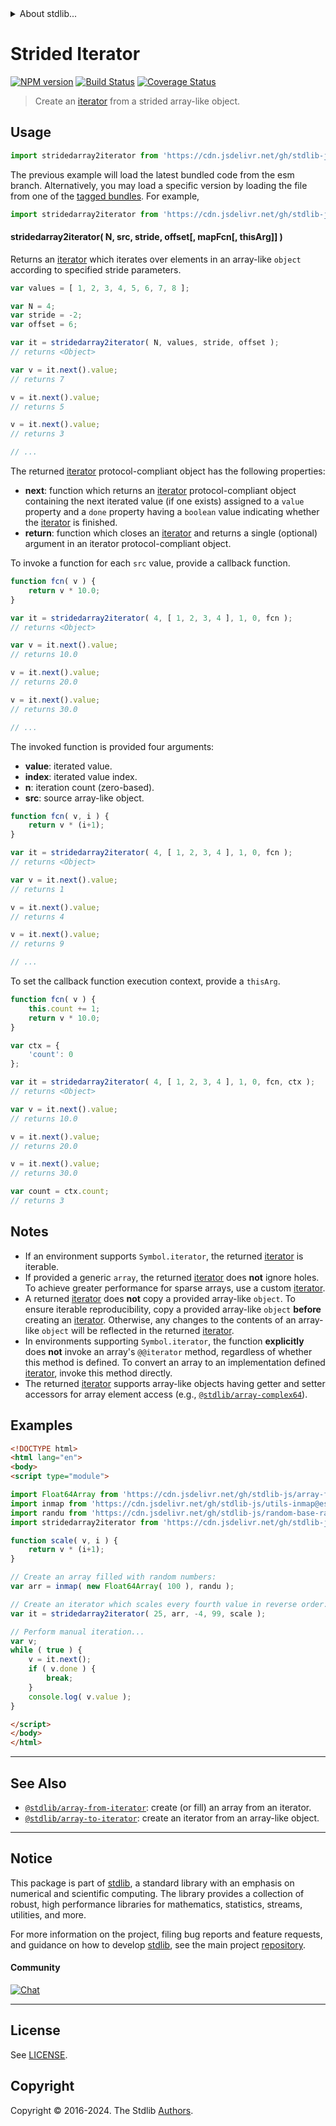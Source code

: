 <!--

@license Apache-2.0

Copyright (c) 2018 The Stdlib Authors.

Licensed under the Apache License, Version 2.0 (the "License");
you may not use this file except in compliance with the License.
You may obtain a copy of the License at

   http://www.apache.org/licenses/LICENSE-2.0

Unless required by applicable law or agreed to in writing, software
distributed under the License is distributed on an "AS IS" BASIS,
WITHOUT WARRANTIES OR CONDITIONS OF ANY KIND, either express or implied.
See the License for the specific language governing permissions and
limitations under the License.

-->


<details>
  <summary>
    About stdlib...
  </summary>
  <p>We believe in a future in which the web is a preferred environment for numerical computation. To help realize this future, we've built stdlib. stdlib is a standard library, with an emphasis on numerical and scientific computation, written in JavaScript (and C) for execution in browsers and in Node.js.</p>
  <p>The library is fully decomposable, being architected in such a way that you can swap out and mix and match APIs and functionality to cater to your exact preferences and use cases.</p>
  <p>When you use stdlib, you can be absolutely certain that you are using the most thorough, rigorous, well-written, studied, documented, tested, measured, and high-quality code out there.</p>
  <p>To join us in bringing numerical computing to the web, get started by checking us out on <a href="https://github.com/stdlib-js/stdlib">GitHub</a>, and please consider <a href="https://opencollective.com/stdlib">financially supporting stdlib</a>. We greatly appreciate your continued support!</p>
</details>

# Strided Iterator

[![NPM version][npm-image]][npm-url] [![Build Status][test-image]][test-url] [![Coverage Status][coverage-image]][coverage-url] <!-- [![dependencies][dependencies-image]][dependencies-url] -->

> Create an [iterator][mdn-iterator-protocol] from a strided array-like object.

<!-- Section to include introductory text. Make sure to keep an empty line after the intro `section` element and another before the `/section` close. -->

<section class="intro">

</section>

<!-- /.intro -->

<!-- Package usage documentation. -->



<section class="usage">

## Usage

```javascript
import stridedarray2iterator from 'https://cdn.jsdelivr.net/gh/stdlib-js/array-to-strided-iterator@esm/index.mjs';
```
The previous example will load the latest bundled code from the esm branch. Alternatively, you may load a specific version by loading the file from one of the [tagged bundles](https://github.com/stdlib-js/array-to-strided-iterator/tags). For example,

```javascript
import stridedarray2iterator from 'https://cdn.jsdelivr.net/gh/stdlib-js/array-to-strided-iterator@v0.2.0-esm/index.mjs';
```

#### stridedarray2iterator( N, src, stride, offset\[, mapFcn\[, thisArg]] )

Returns an [iterator][mdn-iterator-protocol] which iterates over elements in an array-like `object` according to specified stride parameters.

```javascript
var values = [ 1, 2, 3, 4, 5, 6, 7, 8 ];

var N = 4;
var stride = -2;
var offset = 6;

var it = stridedarray2iterator( N, values, stride, offset );
// returns <Object>

var v = it.next().value;
// returns 7

v = it.next().value;
// returns 5

v = it.next().value;
// returns 3

// ...
```

The returned [iterator][mdn-iterator-protocol] protocol-compliant object has the following properties:

-   **next**: function which returns an [iterator][mdn-iterator-protocol] protocol-compliant object containing the next iterated value (if one exists) assigned to a `value` property and a `done` property having a `boolean` value indicating whether the [iterator][mdn-iterator-protocol] is finished.
-   **return**: function which closes an [iterator][mdn-iterator-protocol] and returns a single (optional) argument in an iterator protocol-compliant object.

To invoke a function for each `src` value, provide a callback function.

```javascript
function fcn( v ) {
    return v * 10.0;
}

var it = stridedarray2iterator( 4, [ 1, 2, 3, 4 ], 1, 0, fcn );
// returns <Object>

var v = it.next().value;
// returns 10.0

v = it.next().value;
// returns 20.0

v = it.next().value;
// returns 30.0

// ...
```

The invoked function is provided four arguments:

-   **value**: iterated value.
-   **index**: iterated value index.
-   **n**: iteration count (zero-based).
-   **src**: source array-like object.

```javascript
function fcn( v, i ) {
    return v * (i+1);
}

var it = stridedarray2iterator( 4, [ 1, 2, 3, 4 ], 1, 0, fcn );
// returns <Object>

var v = it.next().value;
// returns 1

v = it.next().value;
// returns 4

v = it.next().value;
// returns 9

// ...
```

To set the callback function execution context, provide a `thisArg`.

```javascript
function fcn( v ) {
    this.count += 1;
    return v * 10.0;
}

var ctx = {
    'count': 0
};

var it = stridedarray2iterator( 4, [ 1, 2, 3, 4 ], 1, 0, fcn, ctx );
// returns <Object>

var v = it.next().value;
// returns 10.0

v = it.next().value;
// returns 20.0

v = it.next().value;
// returns 30.0

var count = ctx.count;
// returns 3
```

</section>

<!-- /.usage -->

<!-- Package usage notes. Make sure to keep an empty line after the `section` element and another before the `/section` close. -->

<section class="notes">

## Notes

-   If an environment supports `Symbol.iterator`, the returned [iterator][mdn-iterator-protocol] is iterable.
-   If provided a generic `array`, the returned [iterator][mdn-iterator-protocol] does **not** ignore holes. To achieve greater performance for sparse arrays, use a custom [iterator][mdn-iterator-protocol].
-   A returned [iterator][mdn-iterator-protocol] does **not** copy a provided array-like `object`. To ensure iterable reproducibility, copy a provided array-like `object` **before** creating an [iterator][mdn-iterator-protocol]. Otherwise, any changes to the contents of an array-like `object` will be reflected in the returned [iterator][mdn-iterator-protocol].
-   In environments supporting `Symbol.iterator`, the function **explicitly** does **not** invoke an array's `@@iterator` method, regardless of whether this method is defined. To convert an array to an implementation defined [iterator][mdn-iterator-protocol], invoke this method directly.
-   The returned [iterator][mdn-iterator-protocol] supports array-like objects having getter and setter accessors for array element access (e.g., [`@stdlib/array-complex64`][@stdlib/array/complex64]).

</section>

<!-- /.notes -->

<!-- Package usage examples. -->

<section class="examples">

## Examples

<!-- eslint no-undef: "error" -->

```html
<!DOCTYPE html>
<html lang="en">
<body>
<script type="module">

import Float64Array from 'https://cdn.jsdelivr.net/gh/stdlib-js/array-float64@esm/index.mjs';
import inmap from 'https://cdn.jsdelivr.net/gh/stdlib-js/utils-inmap@esm/index.mjs';
import randu from 'https://cdn.jsdelivr.net/gh/stdlib-js/random-base-randu@esm/index.mjs';
import stridedarray2iterator from 'https://cdn.jsdelivr.net/gh/stdlib-js/array-to-strided-iterator@esm/index.mjs';

function scale( v, i ) {
    return v * (i+1);
}

// Create an array filled with random numbers:
var arr = inmap( new Float64Array( 100 ), randu );

// Create an iterator which scales every fourth value in reverse order:
var it = stridedarray2iterator( 25, arr, -4, 99, scale );

// Perform manual iteration...
var v;
while ( true ) {
    v = it.next();
    if ( v.done ) {
        break;
    }
    console.log( v.value );
}

</script>
</body>
</html>
```

</section>

<!-- /.examples -->

<!-- Section to include cited references. If references are included, add a horizontal rule *before* the section. Make sure to keep an empty line after the `section` element and another before the `/section` close. -->

<section class="references">

</section>

<!-- /.references -->

<!-- Section for related `stdlib` packages. Do not manually edit this section, as it is automatically populated. -->

<section class="related">

* * *

## See Also

-   <span class="package-name">[`@stdlib/array-from-iterator`][@stdlib/array/from-iterator]</span><span class="delimiter">: </span><span class="description">create (or fill) an array from an iterator.</span>
-   <span class="package-name">[`@stdlib/array-to-iterator`][@stdlib/array/to-iterator]</span><span class="delimiter">: </span><span class="description">create an iterator from an array-like object.</span>

</section>

<!-- /.related -->

<!-- Section for all links. Make sure to keep an empty line after the `section` element and another before the `/section` close. -->


<section class="main-repo" >

* * *

## Notice

This package is part of [stdlib][stdlib], a standard library with an emphasis on numerical and scientific computing. The library provides a collection of robust, high performance libraries for mathematics, statistics, streams, utilities, and more.

For more information on the project, filing bug reports and feature requests, and guidance on how to develop [stdlib][stdlib], see the main project [repository][stdlib].

#### Community

[![Chat][chat-image]][chat-url]

---

## License

See [LICENSE][stdlib-license].


## Copyright

Copyright &copy; 2016-2024. The Stdlib [Authors][stdlib-authors].

</section>

<!-- /.stdlib -->

<!-- Section for all links. Make sure to keep an empty line after the `section` element and another before the `/section` close. -->

<section class="links">

[npm-image]: http://img.shields.io/npm/v/@stdlib/array-to-strided-iterator.svg
[npm-url]: https://npmjs.org/package/@stdlib/array-to-strided-iterator

[test-image]: https://github.com/stdlib-js/array-to-strided-iterator/actions/workflows/test.yml/badge.svg?branch=v0.2.0
[test-url]: https://github.com/stdlib-js/array-to-strided-iterator/actions/workflows/test.yml?query=branch:v0.2.0

[coverage-image]: https://img.shields.io/codecov/c/github/stdlib-js/array-to-strided-iterator/main.svg
[coverage-url]: https://codecov.io/github/stdlib-js/array-to-strided-iterator?branch=main

<!--

[dependencies-image]: https://img.shields.io/david/stdlib-js/array-to-strided-iterator.svg
[dependencies-url]: https://david-dm.org/stdlib-js/array-to-strided-iterator/main

-->

[chat-image]: https://img.shields.io/gitter/room/stdlib-js/stdlib.svg
[chat-url]: https://app.gitter.im/#/room/#stdlib-js_stdlib:gitter.im

[stdlib]: https://github.com/stdlib-js/stdlib

[stdlib-authors]: https://github.com/stdlib-js/stdlib/graphs/contributors

[umd]: https://github.com/umdjs/umd
[es-module]: https://developer.mozilla.org/en-US/docs/Web/JavaScript/Guide/Modules

[deno-url]: https://github.com/stdlib-js/array-to-strided-iterator/tree/deno
[deno-readme]: https://github.com/stdlib-js/array-to-strided-iterator/blob/deno/README.md
[umd-url]: https://github.com/stdlib-js/array-to-strided-iterator/tree/umd
[umd-readme]: https://github.com/stdlib-js/array-to-strided-iterator/blob/umd/README.md
[esm-url]: https://github.com/stdlib-js/array-to-strided-iterator/tree/esm
[esm-readme]: https://github.com/stdlib-js/array-to-strided-iterator/blob/esm/README.md
[branches-url]: https://github.com/stdlib-js/array-to-strided-iterator/blob/main/branches.md

[stdlib-license]: https://raw.githubusercontent.com/stdlib-js/array-to-strided-iterator/main/LICENSE

[mdn-iterator-protocol]: https://developer.mozilla.org/en-US/docs/Web/JavaScript/Reference/Iteration_protocols#The_iterator_protocol

[@stdlib/array/complex64]: https://github.com/stdlib-js/array-complex64/tree/esm

<!-- <related-links> -->

[@stdlib/array/from-iterator]: https://github.com/stdlib-js/array-from-iterator/tree/esm

[@stdlib/array/to-iterator]: https://github.com/stdlib-js/array-to-iterator/tree/esm

<!-- </related-links> -->

</section>

<!-- /.links -->
